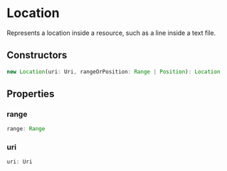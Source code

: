# Location

Represents a location inside a resource, such as a line inside a text file.

## Constructors

```typescript
new Location(uri: Uri, rangeOrPosition: Range | Position): Location
```

## Properties

### range

```typescript
range: Range
```

### uri

```typescript
uri: Uri
```

[Range]: Range.md
[Position]: Position.md
[Uri]: Uri.md
